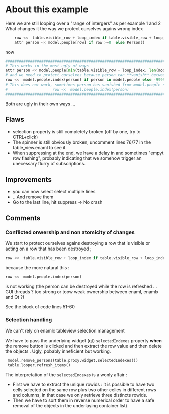 # About this example

Here we are still looping over a "range of intergers" as per example 1 and 2
What changes it the way we protect ourselves agains wrong index
```python 
    row <<  table.visible_row + loop_index if table.visible_row + loop_index < max_row else -1
    attr person << model.people[row] if row >=0  else Person()
```
now 
```python
####################################################################################################
# This works in the most ugly of ways
attr person << model.people[min(table.visible_row + loop_index, len(model.people)-1)]
# and we need to protect ourselves because person can **vanish** between the line above and row calculation
row <<  model.people.index(person) if person in model.people else -99999999
# This does not work, sometimes person has vanished from model.people since 2 lines up   !!!
#                    row <<  model.people.index(person)
######################################################################################################
```

Both are ugly in their own ways ...

## Flaws

* selection property is  still completely broken (off by one, try to CTRL+click)
* The spinner is still obviously broken, uncomment lines 76/77 in the table_view.enaml to see it.
* When suppressing at the end, we have a delay in and sometimes "empyt row flashing", 
  probably indicating that we somehow trigger an unecessary  flurry of subscriptions. 

## Improvements
* you can now select select multiple lines
* ...And remove them
* Go to the last line, hit suppress =>  No crash

## Comments

### Conflicted onwership and non atomicity of changes 
We start to protect ourselves agains destroying a row that is visible or acting on a row that has been destroyed ;
```python 
row <<  table.visible_row + loop_index if table.visible_row + loop_index < max_row else -1
```

because the more natural this : 
```python
row <<  model.people.index(person)
```
is not working (the person can be destroyed while the row is refreshed ... 
GUI threads ? too strong or toow weak ownership between enaml, enamlx and Qt ?)

See the block of code lines 51-60


### Selection handling

We can't rely on enamlx tableview selection management

We have to pass the underlying widget (qt)  `selectedIndexes` property **when** the remove button is clicked
and then extract the row value and then delete the objects . 
Ugly, pobably inneficient but working.
```python
 model.remove_persons(table.proxy.widget.selectedIndexes())
 table.looper.refresh_items() 
```
The interpretation of the `selectedIndexes`  is a wonly affair :
* First we have to extract the unique rowids : it is possible to have two cells selected on the same row 
plus two other celles in different rows and columns, in that case we only retrieve three distincts rowids.
* Then we have to sort them in reverse numerical order to have a safe removal of the objects in the underlaying container list)

